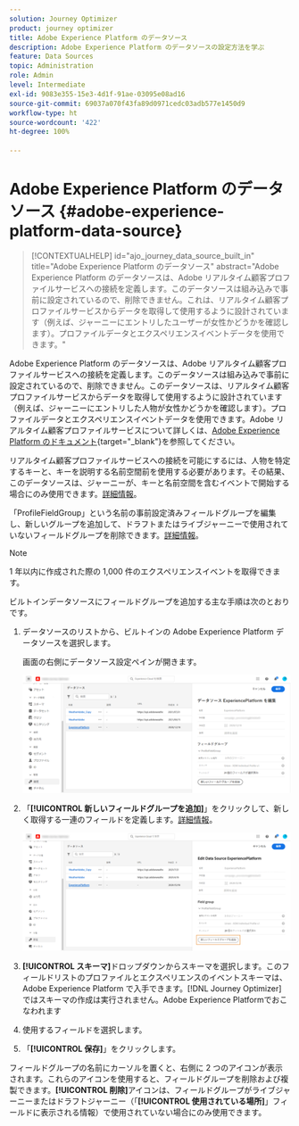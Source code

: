 ```yaml
---
solution: Journey Optimizer
product: journey optimizer
title: Adobe Experience Platform のデータソース
description: Adobe Experience Platform のデータソースの設定方法を学ぶ
feature: Data Sources
topic: Administration
role: Admin
level: Intermediate
exl-id: 9083e355-15e3-4d1f-91ae-03095e08ad16
source-git-commit: 69037a070f43fa89d0971cedc03adb577e1450d9
workflow-type: ht
source-wordcount: '422'
ht-degree: 100%

---
```


# Adobe Experience Platform のデータソース {#adobe-experience-platform-data-source}

>[!CONTEXTUALHELP]
>id="ajo_journey_data_source_built_in"
>title="Adobe Experience Platform のデータソース"
>abstract="Adobe Experience Platform のデータソースは、Adobe リアルタイム顧客プロファイルサービスへの接続を定義します。このデータソースは組み込みで事前に設定されているので、削除できません。これは、リアルタイム顧客プロファイルサービスからデータを取得して使用するように設計されています（例えば、ジャーニーにエントリしたユーザーが女性かどうかを確認します）。プロファイルデータとエクスペリエンスイベントデータを使用できます。"

Adobe Experience Platform のデータソースは、Adobe リアルタイム顧客プロファイルサービスへの接続を定義します。このデータソースは組み込みで事前に設定されているので、削除できません。このデータソースは、リアルタイム顧客プロファイルサービスからデータを取得して使用するように設計されています（例えば、ジャーニーにエントリした人物が女性かどうかを確認します）。プロファイルデータとエクスペリエンスイベントデータを使用できます。Adobe リアルタイム顧客プロファイルサービスについて詳しくは、[Adobe Experience Platform のドキュメント](https://experienceleague.adobe.com/docs/experience-platform/profile/home.html?lang=ja){target=&quot;_blank&quot;}を参照してください。


リアルタイム顧客プロファイルサービスへの接続を可能にするには、人物を特定するキーと、キーを説明する名前空間前を使用する必要があります。その結果、このデータソースは、ジャーニーが、キーと名前空間を含むイベントで開始する場合にのみ使用できます。[詳細情報](../building-journeys/journey.md)。

「ProfileFieldGroup」という名前の事前設定済みフィールドグループを編集し、新しいグループを追加して、ドラフトまたはライブジャーニーで使用されていないフィールドグループを削除できます。[詳細情報](../datasource/configure-data-sources.md#define-field-groups)。


>[!NOTE]
>
>1 年以内に作成された際の 1,000 件のエクスペリエンスイベントを取得できます。

ビルトインデータソースにフィールドグループを追加する主な手順は次のとおりです。

1. データソースのリストから、ビルトインの Adobe Experience Platform データソースを選択します。

   画面の右側にデータソース設定ペインが開きます。


   ![](assets/journey23.png)

1. 「**[!UICONTROL 新しいフィールドグループを追加]**」をクリックして、新しく取得する一連のフィールドを定義します。[詳細情報](../datasource/configure-data-sources.md#define-field-groups)。

   ![](assets/journey24.png)

1. **[!UICONTROL スキーマ]**&#x200B;ドロップダウンからスキーマを選択します。このフィールドリストのプロファイルとエクスペリエンスのイベントスキーマは、Adobe Experience Platform で入手できます。[!DNL Journey Optimizer] ではスキーマの作成は実行されません。Adobe Experience Platformでおこなわれます
1. 使用するフィールドを選択します。
1. 「**[!UICONTROL 保存]**」をクリックします。

フィールドグループの名前にカーソルを置くと、右側に 2 つのアイコンが表示されます。これらのアイコンを使用すると、フィールドグループを削除および複製できます。**[!UICONTROL 削除]**&#x200B;アイコンは、フィールドグループがライブジャーニーまたはドラフトジャーニー（「**[!UICONTROL 使用されている場所]**」フィールドに表示される情報）で使用されていない場合にのみ使用できます。
